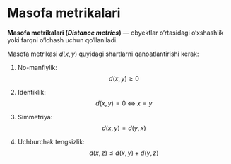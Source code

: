 Masofa metrikalari
================

**Masofa metrikalari (*Distance metrics*)** — obyektlar o‘rtasidagi o‘xshashlik yoki farqni o‘lchash uchun qo‘llaniladi.  

Masofa metrikasi $d(x,y)$ quyidagi shartlarni qanoatlantirishi kerak:

1. No-manfiylik:  
   $$
   d(x,y) \geq 0
   $$

2. Identiklik:  
   $$
   d(x,y) = 0 \;\Longleftrightarrow\; x = y
   $$

3. Simmetriya:  
   $$
   d(x,y) = d(y,x)
   $$

4. Uchburchak tengsizlik:  
   $$
   d(x,z) \leq d(x,y) + d(y,z)
   $$
